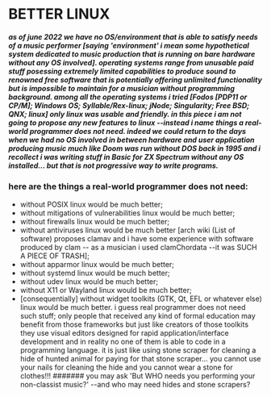 # BETTER LINUX
##### as of june 2022 we have no OS/environment that is able to satisfy needs of a music performer [saying 'environment' i mean some hypothetical system dedicated to music production that is running on bare hardware without any OS involved]. operating systems range from unusable paid stuff posessing extremely limited capabilities to produce sound to renowned free software that is potentially offering unlimited functionality but is impossible to maintain for a musician without programming background. among all the operating systems i tried [Fodos [PDP11 or CP/M]; Windows OS; Syllable/Rex-linux; jNode; Singularity; Free BSD; QNX; linux] only linux was usable and friendly. in this piece i am not going to propose any new features to linux --instead i name things a real-world programmer does not need. indeed we could return to the days when we had no OS involved in between hardware and user application producing music much like Doom was run without DOS back in 1995 and i recollect i was writing stuff in Basic for ZX Spectrum without any OS installed... but that is not progressive way to write programs.
### here are the things a real-world programmer does not need:
- without POSIX linux would be much better;
- without mitigations of vulnerabilities linux would be much better;
- without firewalls linux would be much better;
- without antiviruses linux would be much better [arch wiki (List of software) proposes clamav and i have some experience with software produced by clam
-- as a musician i used clamChordata --it was SUCH A PIECE OF TRASH];
- without apparmor linux would be much better;
- without systemd linux would be much better;
- without udev linux would be much better;
- without X11 or Wayland linux would be much better;
- [consequentially] without widget toolkits (GTK, Qt, EFL or whatever else) linux would be much better. i guess real programmer does not need such stuff; only people that received any kind of formal education may benefit from those frameworks but just like creators of those toolkits they use visual editors designed for rapid application/interface development and in reality no one of them is able to code in a programming language. it is just like using stone scraper for cleaning a hide of hunted animal for paying for that stone scraper... you cannot use your nails for cleaning the hide and you cannot wear a stone for clothes!!!
####### you may ask 'But WHO needs you performing your non-classist music?' --and who may need hides and stone scrapers?


